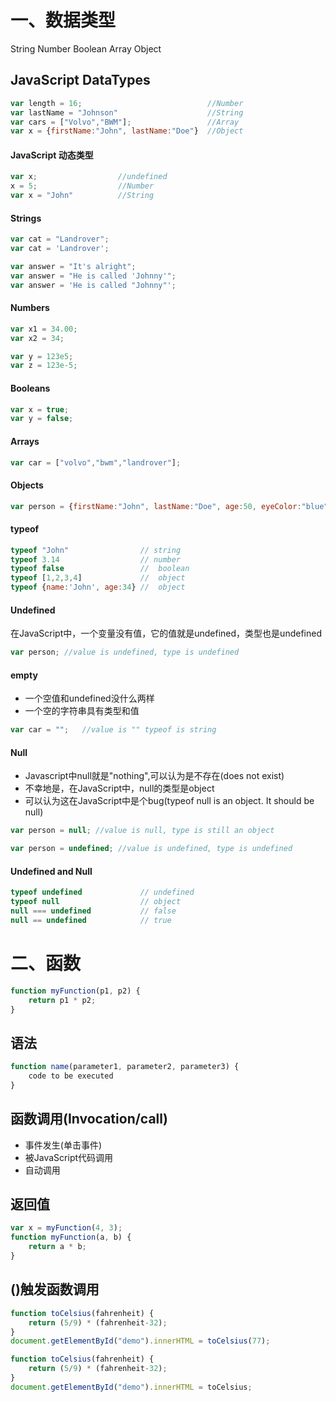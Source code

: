 # 一、数据类型
String Number Boolean Array Object
## JavaScript DataTypes
```javascript
var length = 16;                            //Number
var lastName = "Johnson"                    //String
var cars = ["Volvo","BWM"];                 //Array
var x = {firstName:"John", lastName:"Doe"}  //Object
```
#### JavaScript 动态类型
```javascript
var x;                  //undefined
x = 5;                  //Number
var x = "John"          //String
```
#### Strings
```javascript
var cat = "Landrover";
var cat = 'Landrover';

var answer = "It's alright";           
var answer = "He is called 'Johnny'";    
var answer = 'He is called "Johnny"'; 
```
#### Numbers
```javascript
var x1 = 34.00;
var x2 = 34;

var y = 123e5;
var z = 123e-5; 
```
#### Booleans
```javascript
var x = true;
var y = false;
```

#### Arrays
```javascript
var car = ["volvo","bwm","landrover"];
```
#### Objects
```javascript
var person = {firstName:"John", lastName:"Doe", age:50, eyeColor:"blue"}; //对象具有四个属性
```

#### typeof
```javascript
typeof "John"                // string 
typeof 3.14                  // number
typeof false                 //  boolean
typeof [1,2,3,4]             //  object
typeof {name:'John', age:34} //  object
```

#### Undefined
在JavaScript中，一个变量没有值，它的值就是undefined，类型也是undefined
```javascript
var person; //value is undefined, type is undefined
```

#### empty
- 一个空值和undefined没什么两样
- 一个空的字符串具有类型和值
```javascript
var car = "";   //value is "" typeof is string  
```

#### Null
- Javascript中null就是"nothing",可以认为是不存在(does not exist)
- 不幸地是，在JavaScript中，null的类型是object
- 可以认为这在JavaScript中是个bug(typeof null is an object. It should be null)
```javascript
var person = null; //value is null, type is still an object

var person = undefined; //value is undefined, type is undefined
```

#### Undefined and Null
```javascript
typeof undefined             // undefined
typeof null                  // object
null === undefined           // false
null == undefined            // true
```
# 二、函数
```javascript
function myFunction(p1, p2) {
    return p1 * p2;              
}
```
## 语法
```javascript
function name(parameter1, parameter2, parameter3) {
    code to be executed
}
```
## 函数调用(Invocation/call)
- 事件发生(单击事件)
- 被JavaScript代码调用
- 自动调用

## 返回值
```javascript
var x = myFunction(4, 3);       
function myFunction(a, b) {
    return a * b;                
}
```

## ()触发函数调用
```javascript
function toCelsius(fahrenheit) {
    return (5/9) * (fahrenheit-32);
}
document.getElementById("demo").innerHTML = toCelsius(77);
```
```javascript
function toCelsius(fahrenheit) {
    return (5/9) * (fahrenheit-32);
}
document.getElementById("demo").innerHTML = toCelsius;
```